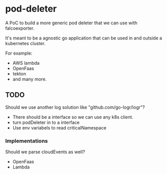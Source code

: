 # pod-deleter

A PoC to build a more generic pod deleter that we can use with falcoexporter.

It's meant to be a agnostic go application that can be used in and outside a kubernetes cluster.

For example:

- AWS lambda
- OpenFaas
- tekton
- and many more.

## TODO

Should we use another log solution like "github.com/go-logr/logr"?

- There should be a interface so we can use any k8s client.
- turn podDeleter in to a interface
- Use env variabels to read criticalNamespace

### Implementations

Should we parse cloudEvents as well?

- OpenFaas
- Lambda
